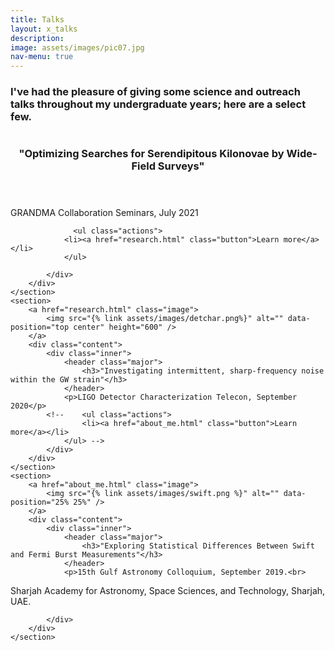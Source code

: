 ```yaml
---
title: Talks
layout: x_talks
description:
image: assets/images/pic07.jpg
nav-menu: true
---
```


<!-- Main -->
<div id="main">

<!-- One -->
<section id="one">
	<div class="inner">
			<h3>I've had the pleasure of giving some science and outreach talks throughout my undergraduate years; here are a select few. </h3>
	</div>
</section>

<!-- Two -->
<section id="two" class="spotlights">
	<section>
		<a href="research.html" class="image">
			<img src="{% link assets/images/ztf.jpeg %}" alt="" data-position="center center" />
		</a>
		<div class="content">
			<div class="inner">
				<header class="major">
					<h3>"Optimizing Searches for Serendipitous Kilonovae by Wide-Field Surveys"</h3>
				</header>
				<p>GRANDMA Collaboration Seminars, July 2021</p>

                  <ul class="actions">
				<li><a href="research.html" class="button">Learn more</a></li>
				</ul>

			</div>
		</div>
	</section>
	<section>
		<a href="research.html" class="image">
			<img src="{% link assets/images/detchar.png%}" alt="" data-position="top center" height="600" />
		</a>
		<div class="content">
			<div class="inner">
				<header class="major">
					<h3>"Investigating intermittent, sharp-frequency noise within the GW strain"</h3>
				</header>
				<p>LIGO Detector Characterization Telecon, September 2020</p>
			<!--	<ul class="actions">
					<li><a href="about_me.html" class="button">Learn more</a></li>
				</ul> -->
			</div>
		</div>
	</section>
	<section>
		<a href="about_me.html" class="image">
			<img src="{% link assets/images/swift.png %}" alt="" data-position="25% 25%" />
		</a>
		<div class="content">
			<div class="inner">
				<header class="major">
					<h3>"Exploring Statistical Differences Between Swift and Fermi Burst Measurements"</h3>
				</header>
				<p>15th Gulf Astronomy Colloquium, September 2019.<br>
Sharjah Academy for Astronomy, Space Sciences, and Technology, Sharjah, UAE.
</p>
			
			</div>
		</div>
	</section>
</section>

</div>
